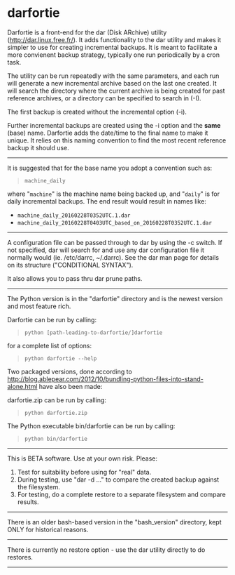 # darfortie
Darfortie is a front-end for the dar (Disk ARchive) utility (http://dar.linux.free.fr/).  It adds functionality to the dar utility and makes it simpler to use for creating incremental backups.  It is meant to facilitate a more convienent backup strategy, typically one run periodically by a cron task.

The utility can be run repeatedly with the same parameters, and each run will generate a new incremental archive based on the last one created.  It will search the directory where the current archive is being created for past reference archives, or a directory can be specified to search in (-I).

The first backup is created without the incremental option (-i).

Further incremental backups are created using the -i option and the **same** (base) name.  Darfortie adds the date/time to the final name to make it unique.  It relies on this naming convention to find the most recent reference backup it should use.
  
----------------------
It is suggested that for the base name you adopt a convention such as:
>  `machine_daily`

where "`machine`" is the machine name being backed up, and "`daily`" is for daily incremental backups.  The end result would result in names like:

 * `machine_daily_20160228T0352UTC.1.dar`
 * `machine_daily_20160228T0403UTC_based_on_20160228T0352UTC.1.dar`
  
----------------------
A configuration file can be passed through to dar by using the -c switch.  If not specified, dar will search for and use any dar configuration file it normally would (ie. /etc/darrc, ~/.darrc).  See the dar man page for details on its structure ("CONDITIONAL SYNTAX").

It also allows you to pass thru dar prune paths.

----------------------
The Python version is in the "darfortie" directory and is the newest version and most feature rich.

Darfortie can be run by calling:
>  `python [path-leading-to-darfortie/]darfortie`

for a complete list of options:
>  `python darfortie --help`

Two packaged versions, done according to
http://blog.ablepear.com/2012/10/bundling-python-files-into-stand-alone.html
have also been made:

darfortie.zip can be run by calling:
>  `python darfortie.zip`
  
The Python executable bin/darfortie can be run by calling:
>  `python bin/darfortie`

----------------------
This is BETA software.  Use at your own risk.  Please:

  1.  Test for suitability before using for "real" data.
  2.  During testing, use "dar -d ..." to compare the created backup against the filesystem.
  3.  For testing, do a complete restore to a separate filesystem and compare results.
  
----------------------
There is an older bash-based version in the "bash_version" directory, kept ONLY for historical reasons.

  
----------------------
There is currently no restore option - use the dar utility directly to do restores.

----------------------
